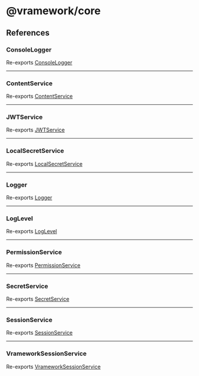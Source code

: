 # @vramework/core

## References

### ConsoleLogger

Re-exports [ConsoleLogger](classes/ConsoleLogger.md)

***

### ContentService

Re-exports [ContentService](interfaces/ContentService.md)

***

### JWTService

Re-exports [JWTService](interfaces/JWTService.md)

***

### LocalSecretService

Re-exports [LocalSecretService](classes/LocalSecretService.md)

***

### Logger

Re-exports [Logger](interfaces/Logger.md)

***

### LogLevel

Re-exports [LogLevel](enumerations/LogLevel.md)

***

### PermissionService

Re-exports [PermissionService](interfaces/PermissionService.md)

***

### SecretService

Re-exports [SecretService](interfaces/SecretService.md)

***

### SessionService

Re-exports [SessionService](interfaces/SessionService.md)

***

### VrameworkSessionService

Re-exports [VrameworkSessionService](classes/VrameworkSessionService.md)
